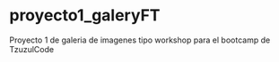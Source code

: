 # proyecto1_galeryFT
Proyecto 1 de galeria de imagenes tipo workshop para el bootcamp de TzuzulCode

